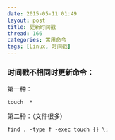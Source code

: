 ```yaml
---
date: 2015-05-11 01:49
layout: post
title: 更新时间戳
thread: 166
categories: 常用命令
tags: [Linux, 时间戳]
---
```


### 时间戳不相同时更新命令：

第一种：

    touch  *   
第二种：（文件很多）

    find . -type f -exec touch {} \;
